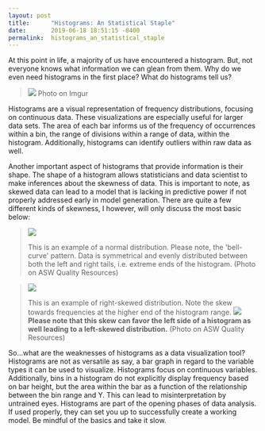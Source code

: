 ```yaml
---
layout: post
title:      "Histograms: An Statistical Staple"
date:       2019-06-18 18:51:15 -0400
permalink:  histograms_an_statistical_staple
---
```



At this point in life, a majority of us have encountered a histogram. But, not everyone knows what information we can glean from them. Why do we even need histograms in the first place? What do histograms tell us?

> ![](https://encrypted-tbn0.gstatic.com/images?q=tbn:ANd9GcQpQMf3v4xMuE7dzWnlsrJvMpdZ9JFizpzNzou9fYwoUro-rIC8) Photo on Imgur

Histograms are a visual representation of frequency distributions, focusing on continuous data. These visualizations are especially useful for larger data sets. The area of each bar informs us of the frequency of occurrences within a bin, the range of divisions within a range of data, within the histogram. Additionally, histograms can identify outliers within raw data as well.

Another important aspect of histograms that provide information is their shape. The shape of a histogram allows statisticians and data scientist to make inferences about the skewness of data. This is important to note, as skewed data can lead to a model that is lacking in predictive power if not properly addressed early in model generation. There are quite a few different kinds of skewness, I however, will only discuss the most basic below:

> ![](https://asq.org/-/media/Images/Learn-About-Quality/Histogram/dcat-histogram-normal.gif?la=enhttp://) 
> 
> This is an example of a normal distribution. Please note, the 'bell-curve' pattern. Data is symmetrical and evenly distributed between both the left and right tails, i.e. extreme ends of the histogram. (Photo on ASW Quality Resources)

> ![](https://asq.org/-/media/Images/Learn-About-Quality/Histogram/dcat-histogram-right.gif?la=enhttp://) 
> 
> This is an example of right-skewed distribution. Note the skew towards frequencies at the higher end of the histogram range.
>![](http://) **Please note that this skew can favor the left side of a histogram as well leading to a left-skewed distribution.** (Photo on ASW Quality Resources)

So...what are the weaknesses of histograms as a data visualization tool? Histograms are not as versatile as say, a bar graph in regard to the variable types it can be used to visualize. Histograms focus on continuous variables. Additionally, bins in a histogram do not explicitly display frequency based on bar height, but the area within the bar as a function of the relationship between the bin range and Y. This can lead to misinterpretation by untrained eyes.
Histograms are part of the opening phases of data analysis. If used properly, they can set you up to successfully create a working model. Be mindful of the basics and take it slow. 



